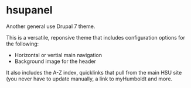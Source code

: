 hsupanel
========

Another general use Drupal 7 theme.

This is a versatile, reponsive theme that includes configuration options for the following:

* Horizontal or vertial main navigation
* Background image for the header

It also includes the A-Z index, quicklinks that pull from the main HSU site (you never have to update manually, a link to myHumboldt and more.
